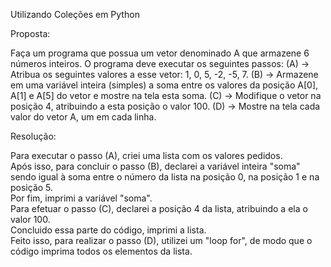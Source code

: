 Utilizando Coleções em Python

Proposta:

Faça um programa que possua um vetor denominado A que armazene 6 números inteiros.
O programa deve executar os seguintes passos:
(A) -> Atribua os seguintes valores a esse vetor: 1, 0, 5, -2, -5, 7.
(B) -> Armazene em uma variável inteira (simples) a soma entre os valores da posição A[0], A[1] e A[5] do vetor e mostre na tela esta soma.
(C) -> Modifique o vetor na posição 4, atribuindo a esta posição o valor 100.
(D) -> Mostre na tela cada valor do vetor A, um em cada linha.

Resolução:

Para executar o passo (A), criei uma lista com os valores pedidos.    
Após isso, para concluir o passo (B), declarei a variável inteira "soma" sendo igual à soma entre o número da lista na posição 0, na posição 1 e na posição 5.   
Por fim, imprimi a variável "soma".  
Para efetuar o passo (C), declarei a posição 4 da lista, atribuindo a ela o valor 100.      
Concluido essa parte do código, imprimi a lista.        
Feito isso, para realizar o passo (D), utilizei um "loop for", de modo que o código imprima todos os elementos da lista.
